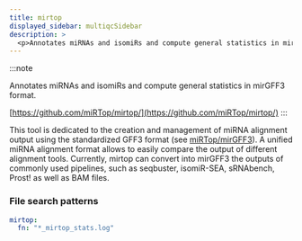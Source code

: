 ```yaml
---
title: mirtop
displayed_sidebar: multiqcSidebar
description: >
  <p>Annotates miRNAs and isomiRs and compute general statistics in mirGFF3 format.</p>
---
```


<!--
~~~~~ DO NOT EDIT ~~~~~
This file is autogenerated from the MultiQC module python docstring.
Do not edit the markdown, it will be overwritten.

File path for the source of this content: multiqc/modules/mirtop/mirtop.py
~~~~~~~~~~~~~~~~~~~~~~~
-->

:::note

<p>Annotates miRNAs and isomiRs and compute general statistics in mirGFF3 format.</p>

[https://github.com/miRTop/mirtop/](https://github.com/miRTop/mirtop/)
:::

This tool is dedicated to the creation and management of miRNA alignment output using the standardized
GFF3 format (see [miRTop/mirGFF3](https://github.com/miRTop/mirGFF3)).
A unified miRNA alignment format allows to easily compare the output of different alignment tools.
Currently, mirtop can convert into mirGFF3 the outputs of commonly used pipelines, such as seqbuster,
isomiR-SEA, sRNAbench, Prost! as well as BAM files.

### File search patterns

```yaml
mirtop:
  fn: "*_mirtop_stats.log"
```
